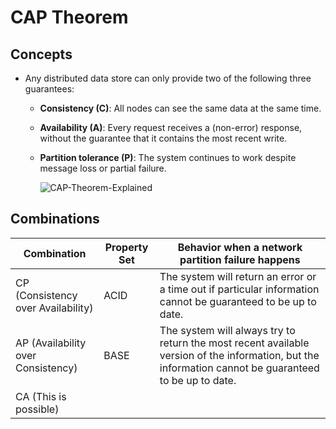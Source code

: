 # CAP Theorem

## Concepts
- Any distributed data store can only provide two of the following three guarantees:
   - **Consistency (C)**: All nodes can see the same data at the same time.
   - **Availability (A)**: Every request receives a (non-error) response, without the guarantee that it contains the most recent write.
   - **Partition tolerance (P)**: The system continues to work despite message loss or partial failure.

     ![CAP-Theorem-Explained](https://user-images.githubusercontent.com/8989447/150275056-ecdea92d-fe35-4a15-9c77-16b0f9ece6b4.png)

     

## Combinations
| Combination | Property Set | Behavior when a network partition failure happens |
|----|----|----|
| CP (Consistency over Availability) | ACID | The system will return an error or a time out if particular information cannot be guaranteed to be up to date. |
| AP (Availability over Consistency) | BASE | The system will always try to return the most recent available version of the information, but the information cannot be guaranteed to be up to date. |
| CA (This is possible)  | | |
